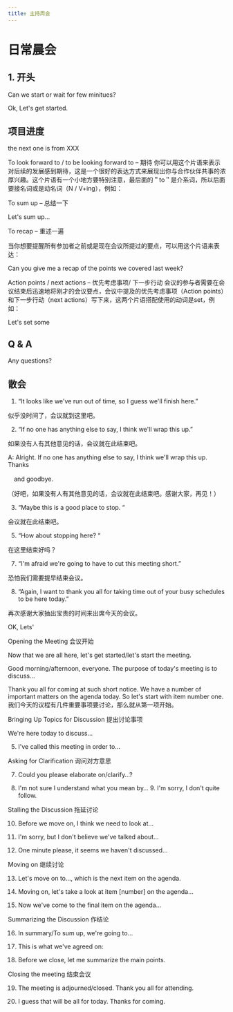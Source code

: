 ```yaml
---
title: 主持周会
---
```


# 日常晨会
## 1. 开头

Can we start or wait for few minitues?

Ok, Let's get started.

## 项目进度

the next one is from XXX

To look forward to / to be looking forward to – 期待
你可以用这个片语来表示对后续的发展感到期待，这是一个很好的表达方式来展现出你与合作伙伴共事的浓厚兴趣。这个片语有一个小地方要特别注意，最后面的＂to＂是介系词，所以后面要接名词或是动名词（N / V+ing），例如：

To sum up – 总结一下

Let's sum up...

To recap – 重述一遍

当你想要提醒所有参加者之前或是现在会议所提过的要点，可以用这个片语来表达：

Can you give me a recap of the points we covered last week?



Action points / next actions – 优先考虑事项/ 下一步行动
会议的参与者需要在会议结束后迅速地将刚才的会议要点，会议中提及的优先考虑事项（Action points）和下一步行动（next actions）写下来，这两个片语搭配使用的动词是set，例如：

Let's set some



## Q & A

Any questions?

## 散会

1. “It looks like we've run out of time, so I guess we'll finish here.”

似乎没时间了，会议就到这里吧。

2. “If no one has anything else to say, I think we'll wrap this up.”

如果没有人有其他意见的话，会议就在此结束吧。


 

A: Alright. If no one has anything else to say, I think we'll wrap this up. Thanks 

　and goodbye. 

（好吧，如果没有人有其他意见的话，会议就在此结束吧。感谢大家，再见！）

 

3. “Maybe this is a good place to stop. “

会议就在此结束吧。

5. “How about stopping here? “

在这里结束好吗？

7. “I'm afraid we're going to have to cut this meeting short.”

恐怕我们需要提早结束会议。

8. “Again, I want to thank you all for taking time out of your busy schedules to be here today.”

再次感谢大家抽出宝贵的时间来出席今天的会议。

OK, Lets'



Opening the Meeting 会议开始

Now that we are all here, let's get started/let's start the meeting.

Good morning/afternoon, everyone. The purpose of today's meeting is to discuss…

Thank you all for coming at such short notice. We have a number of important matters on the agenda today. So let's start with item number one. 我们今天的议程有几件重要事项要讨论，那么就从第一项开始。

Bringing Up Topics for Discussion 提出讨论事项

We're here today to discuss…

5. I've called this meeting in order to...




Asking for Clarification 询问对方意思

7. Could you please elaborate on/clarify…?

8. I'm not sure I understand what you mean by… 9. I'm sorry, I don't quite follow.




Stalling the Discussion 拖延讨论

10. Before we move on, I think we need to look at…

11. I'm sorry, but I don't believe we've talked about…

12. One minute please, it seems we haven't discussed…

Moving on 继续讨论

13. Let's move on to…, which is the next item on the agenda.

14. Moving on, let's take a look at item [number] on the agenda…

15. Now we've come to the final item on the agenda…

Summarizing the Discussion 作结论

16. In summary/To sum up, we're going to…

17. This is what we've agreed on:

18. Before we close, let me summarize the main points.

Closing the meeting 结束会议

19. The meeting is adjourned/closed. Thank you all for attending.

20. I guess that will be all for today. Thanks for coming.